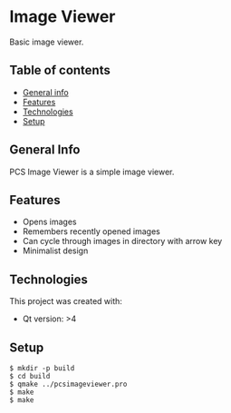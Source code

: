 # Image Viewer

Basic image viewer.

## Table of contents

* [General info](#general-info)
* [Features](#features)
* [Technologies](#technologies)
* [Setup](#setup)

## General Info

PCS Image Viewer is a simple image viewer.

## Features

* Opens images
* Remembers recently opened images
* Can cycle through images in directory with arrow key
* Minimalist design

## Technologies

This project was created with:

* Qt version: >4

## Setup

```
$ mkdir -p build
$ cd build
$ qmake ../pcsimageviewer.pro
$ make
$ make
```
